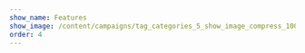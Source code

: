```yaml
---
show_name: Features
show_image: /content/campaigns/tag_categories_5_show_image_compress_100.jpg
order: 4
---
```

